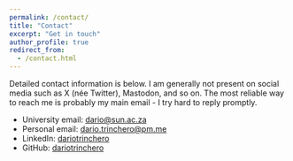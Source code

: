 ```yaml
---
permalink: /contact/
title: "Contact"
excerpt: "Get in touch"
author_profile: true
redirect_from: 
  - /contact.html
---
```


Detailed contact information is below. I am generally not present on social media such as
X (née Twitter), Mastodon, and so on. The most reliable way to reach me is probably my
main email - I try hard to reply promptly.

- University email: [dario@sun.ac.za](mailto:dario@sun.ac.za)
- Personal email: [dario.trinchero@pm.me](mailto:dario.trinchero@pm.me)
- LinkedIn: [dariotrinchero](https://linkedin.com/in/dariotrinchero)
- GitHub: [dariotrinchero](https://github.com/dariotrinchero)

